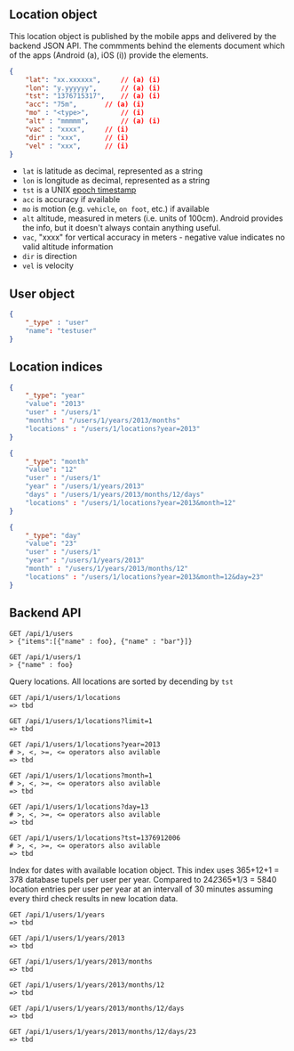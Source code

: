 ## Location object

This location object is published by the mobile apps and delivered by the backend JSON API.
The commments behind the elements document which of the apps (Android (a), iOS (i)) provide
the elements.

```json
{
    "lat": "xx.xxxxxx", 	// (a) (i)
    "lon": "y.yyyyyy", 		// (a) (i)
    "tst": "1376715317",	// (a) (i)
    "acc": "75m",		// (a) (i)
    "mo" : "<type>", 		// (i)
    "alt" : "mmmmm",		// (a) (i)
    "vac" : "xxxx",		// (i)
    "dir" : "xxx",		// (i)
    "vel" : "xxx",		// (i)
}
```

* `lat` is latitude as decimal, represented as a string
* `lon` is longitude as decimal, represented as a string
* `tst` is a UNIX [epoch timestamp](http://en.wikipedia.org/wiki/Unix_time)
* `acc` is accuracy if available
* `mo` is motion (e.g. `vehicle`, `on foot`, etc.) if available
* `alt` altitude, measured in meters (i.e. units of 100cm). Android provides the info, but it doesn't always contain anything useful.
* `vac`,  "xxxx" for vertical accuracy in meters - negative value indicates no valid altitude information
* `dir` is direction
* `vel` is velocity

## User object
```json
{
    "_type" : "user"
    "name": "testuser"
}
```

## Location indices 
```json
{
    "_type": "year"
    "value": "2013"
    "user" : "/users/1"
    "months" : "/users/1/years/2013/months"
    "locations" : "/users/1/locations?year=2013"
}
```
```json
{
    "_type": "month"
    "value": "12"
    "user" : "/users/1"
    "year" : "/users/1/years/2013"
    "days" : "/users/1/years/2013/months/12/days"
    "locations" : "/users/1/locations?year=2013&month=12"
}
```
```json
{
    "_type": "day"
    "value": "23"
    "user" : "/users/1"
    "year" : "/users/1/years/2013"
    "month" : "/users/1/years/2013/months/12"
    "locations" : "/users/1/locations?year=2013&month=12&day=23"
}
```


## Backend API

```none
GET /api/1/users
> {"items":[{"name" : foo}, {"name" : "bar"}]}
```

```none
GET /api/1/users/1
> {"name" : foo}
```

Query locations. All locations are sorted by decending by ```tst``` 
```none
GET /api/1/users/1/locations
=> tbd
```

```none
GET /api/1/users/1/locations?limit=1
=> tbd
```

```none
GET /api/1/users/1/locations?year=2013
# >, <, >=, <= operators also avilable
=> tbd

```

```none
GET /api/1/users/1/locations?month=1
# >, <, >=, <= operators also avilable
=> tbd
```

```none
GET /api/1/users/1/locations?day=13
# >, <, >=, <= operators also avilable
=> tbd
```

```none
GET /api/1/users/1/locations?tst=1376912006
# >, <, >=, <= operators also avilable
=> tbd
```

Index for dates with available location object. This index uses 365+12+1 = 378 database tupels per user per year. 
Compared to 24*2*365*1/3 = 5840 location entries per user per year at an intervall of 30 minutes assuming every third check results in new location data. 
```none
GET /api/1/users/1/years
=> tbd
```
```none
GET /api/1/users/1/years/2013
=> tbd
```
```none
GET /api/1/users/1/years/2013/months
=> tbd
```
```none
GET /api/1/users/1/years/2013/months/12
=> tbd
```
```none
GET /api/1/users/1/years/2013/months/12/days
=> tbd
```
```none
GET /api/1/users/1/years/2013/months/12/days/23
=> tbd
```
